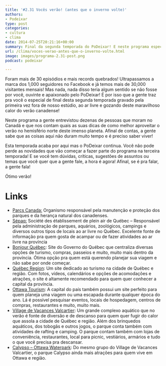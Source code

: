 ```yaml
---
title: '#2.31 Vocês verão! (antes que o inverno volte)'
authors:
- Podeixar
type: post
categories:
- cultura
- clima
date: 2014-07-25T20:21:16+00:00
summary: Final da segunda temporada do PoDeixar! E neste programa especialíssimo gravado ao ar livre em um parque em Québec, entrevistamos as pessoas e perguntamos qual é a boa deles pra curtir o intenso (mas não tão longo) verão canadense.
url: /clima/voces-verao-antes-que-o-inverno-volte.html
image: images/programa-2.31-post.png
podcast: podeixar

---
```

Foram mais de 30 episódios e mais records quebrados! Ultrapassamos a marca dos 1,000 seguidores no Facebook e já temos mais de 30,000 visitantes mensais! Mas nada, nada disso teria algum sentido se não fosse por você, ouvinte e apaixonado pelo PoDeixar! É por isso que a gente traz pra você o especial de final desta segunda temporada gravado pela primeira vez fora de nosso estúdio, ao ar livre e gozando deste maravilhoso calor do verão canadense!

Neste programa a gente entrevistou dezenas de pessoas que moram no Canadá e que nos contam quais as suas dicas de como melhor aproveitar o verão no hemisfério norte deste imenso planeta. Afinal de contas, a gente sabe que as coisas aqui não duram muito tempo e é preciso saber viver!

Esta temporada acaba por aqui mas o PoDeixar continua. Você não pode perde as novidades que vão começar a fazer parte do programa na terceira temporada! E se você tem dúvidas, críticas, sugestões de assuntos ou temas que você quer que a gente fale, a hora é agora! Afinal, se é pra falar, a gente fala!

Ótimo verão!

# Links

  * <a href="http://www.pc.gc.ca/" target="_blank">Parcs Canada:</a> Organismo responsável pela manutenção e proteção dos parques e da herança natural dos canadenses.
  * <a href="http://www.sepaq.com/" target="_blank">Sépaq:</a> Société des établissement de plein air de Québec &#8211; Responsável pela administração de parques, aquários, zoológicos, campings e diversos outros tipos de locais ao ar livre no Québec. Excelente fonte de informação pra quem gosta de acampar ou de fazer atividades ao ar livre na província
  * <a href="http://www.bonjourquebec.com/" target="_blank">Bonjour Québec</a>: Site do Governo do Québec que centraliza diversas opções de turismo, compras, passeios e muito, muito mais dentro da província. Ótima opção pra quem está querendo planejar sua viagem e não sabe por onde começar.
  * <a href="http://www.quebecregion.com/" target="_blank">Québec Region</a>: Um site dedicado ao turismo na cidade de Québec e região. Com fotos, vídeos, calendários e opções de acomodações e atrações, o site é altamente recomendado para quem quer conhecer a capital da província.
  * <a href="http://www.ottawatourism.ca/en/" target="_blank">Ottawa Tourism</a>: A capital do país também possui um site perfeito para quem planeja uma viagem ou uma escapada durante qualquer época do ano. Lá é possível pesquisar eventos, locais de hospedagem, centros de compras, restaurantes e muito, muito mais.
  * <a href="http://www.valcartier.com/" target="_blank">Village de Vacances Valcartier</a>: Um grande complexo aquático que no verão é fonte de diversão e de descanso para quem quer fugir do calor que assola a cidade de Québec e região. Além dos brinquedos aquáticos, dos tobogãs e outros jogos, o parque conta também com atividades de rafting e camping. O parque contam também com lojas de conveniência, restaurantes, local para picnic, vestiários, armários e tudo o que você precisa pra descansar.
  * <a href="http://www.calypsoparc.com/" target="_blank">Calypso &#8211; Ottawa Waterpark</a>: Do mesmo grupo do Village de Vacances Valcartier, o parque Calypso ainda mais atrações para quem vive em Ottawa e região.